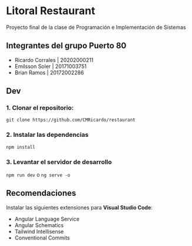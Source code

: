 # Litoral Restaurant

Proyecto final de la clase de Programación e Implementación de Sistemas

## Integrantes del grupo Puerto 80
- Ricardo Corrales | 20202000211
- Emilsson Soler | 20171003751
- Brian Ramos | 20172002286

## Dev

### 1. Clonar el repositorio:

`git clone https://github.com/CMRicardo/restaurant`

### 2. Instalar las dependencias
`npm install`

### 3. Levantar el servidor de desarrollo
`npm run dev` o `ng serve -o`

## Recomendaciones
Instalar las siguientes extensiones para **Visual Studio Code**:
- Angular Language Service
- Angular Schematics
- Tailwind Intellisense
- Conventional Commits
